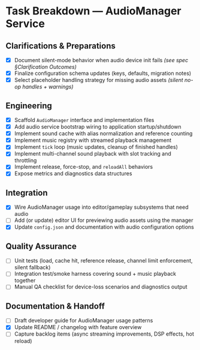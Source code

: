 # Task Breakdown — AudioManager Service

## Clarifications & Preparations
- [x] Document silent-mode behavior when audio device init fails *(see spec §Clarification Outcomes)*
- [x] Finalize configuration schema updates (keys, defaults, migration notes)
- [x] Select placeholder handling strategy for missing audio assets *(silent no-op handles + warnings)*

## Engineering
- [x] Scaffold `AudioManager` interface and implementation files
- [x] Add audio service bootstrap wiring to application startup/shutdown
- [x] Implement sound cache with alias normalization and reference counting
- [x] Implement music registry with streamed playback management
- [x] Implement `tick` loop (music updates, cleanup of finished handles)
- [x] Implement multi-channel sound playback with slot tracking and throttling
- [x] Implement release, force-stop, and `reloadAll` behaviors
- [x] Expose metrics and diagnostics data structures

## Integration
- [x] Wire AudioManager usage into editor/gameplay subsystems that need audio
- [ ] Add (or update) editor UI for previewing audio assets using the manager
- [x] Update `config.json` and documentation with audio configuration options

## Quality Assurance
- [ ] Unit tests (load, cache hit, reference release, channel limit enforcement, silent fallback)
- [ ] Integration test/smoke harness covering sound + music playback together
- [ ] Manual QA checklist for device-loss scenarios and diagnostics output

## Documentation & Handoff
- [ ] Draft developer guide for AudioManager usage patterns
- [x] Update README / changelog with feature overview
- [ ] Capture backlog items (async streaming improvements, DSP effects, hot reload)
